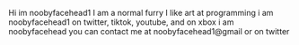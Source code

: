 Hi im noobyfacehead1
I am a normal furry
I like art at programming
i am noobyfacehead1 on twitter, tiktok, youtube, and on xbox i am noobyfacehead
you can contact me at noobyfacehead1@gmail or on twitter
